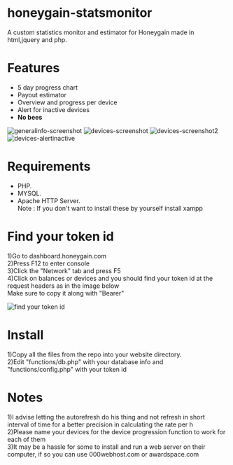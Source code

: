 # honeygain-statsmonitor

A custom statistics monitor and estimator for Honeygain made in html,jquery and php.




# Features

  - 5 day progress chart
  - Payout estimator
  - Overview and progress per device
  - Alert for inactive devices
  - **No bees**
  
  
![generalinfo-screenshot](https://i.imgur.com/OhygtOG.png) 
![devices-screenshot](https://i.imgur.com/aDzn5TZ.png)
![devices-screenshot2](https://i.imgur.com/PtP35Sq.png)
![devices-alertinactive](https://i.imgur.com/HZzVVKK.png)

# Requirements

  - PHP.
  - MYSQL.
  - Apache HTTP Server. \
Note : If you don't want to install these by yourself install xampp 

# Find your token id

1)Go to dashboard.honeygain.com \
2)Press F12 to enter console\
3)Click the "Network" tab and press F5\
4)Click on balances or devices and you should find your token id at the request headers as in the image below\
Make sure to copy it along with "Bearer"

![find your token id](https://i.imgur.com/YYOQpQ3.png) 


# Install 

 1)Copy all the files from the repo into your website directory.\
 2)Edit "functions/db.php" with your database info and "functions/config.php" with your token id

# Notes
 1)I advise letting the autorefresh do his thing and not refresh in short interval of time for a better precision in calculating the rate per h \
 2)Please name your devices for the device progression function to work for each of them \
 3)It may be a hassle for some to install and run a web server on their computer, if so you can use 000webhost.com or awardspace.com 
